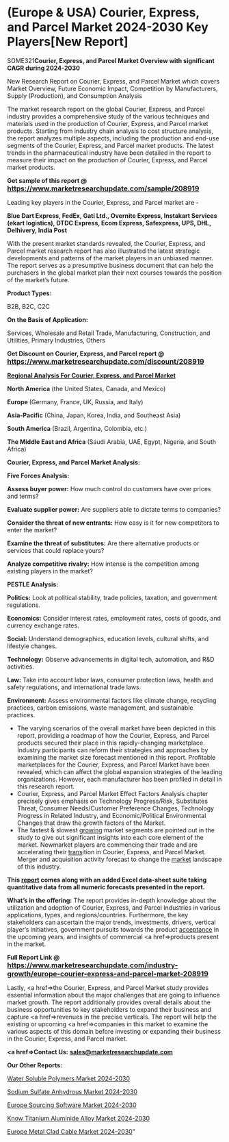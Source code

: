 # (Europe & USA) Courier, Express, and Parcel Market 2024-2030 Key Players[New Report]

SOME321<strong>Courier, Express, and Parcel Market Overview with significant CAGR during 2024-2030</strong>

New Research Report on Courier, Express, and Parcel Market which covers Market Overview, Future Economic Impact, Competition by Manufacturers, Supply (Production), and Consumption Analysis

The market research report on the global Courier, Express, and Parcel industry provides a comprehensive study of the various techniques and materials used in the production of Courier, Express, and Parcel market products. Starting from industry chain analysis to cost structure analysis, the report analyzes multiple aspects, including the production and end-use segments of the Courier, Express, and Parcel market products. The latest trends in the pharmaceutical industry have been detailed in the report to measure their impact on the production of Courier, Express, and Parcel market products.

<strong>Get sample of this report @ <a href=https://www.marketresearchupdate.com/sample/208919><font size=3 color=#0000ff>https://www.marketresearchupdate.com/sample/208919</font></a></strong>

Leading key players in the Courier, Express, and Parcel market are -

<strong>Blue Dart Express, FedEx, Gati Ltd., Overnite Express, Instakart Services (ekart logistics), DTDC Express, Ecom Express, Safexpress, UPS, DHL, Delhivery, India Post</strong>

With the present market standards revealed, the Courier, Express, and Parcel market research report has also illustrated the latest strategic developments and patterns of the market players in an unbiased manner. The report serves as a presumptive business document that can help the purchasers in the global market plan their next courses towards the position of the market’s future.

<strong>Product Types:</strong>

B2B, B2C, C2C

<strong>On the Basis of Application:</strong>

Services, Wholesale and Retail Trade, Manufacturing, Construction, and Utilities, Primary Industries, Others

<strong>Get Discount on Courier, Express, and Parcel report @ <a href=https://www.marketresearchupdate.com/discount/208919><font size=3 color=#0000ff>https://www.marketresearchupdate.com/discount/208919</font></a></strong>

<strong><u><b>Regional Analysis For Courier, Express, and Parcel Market</b></u></strong>

<strong><b>North America</b></strong> (the United States, Canada, and Mexico)

<strong><b>Europe </b></strong>(Germany, France, UK, Russia, and Italy)

<strong><b>Asia-Pacific</b></strong> (China, Japan, Korea, India, and Southeast Asia)

<strong><b>South America</b></strong> (Brazil, Argentina, Colombia, etc.)

<strong><b>The Middle East and Africa</b></strong> (Saudi Arabia, UAE, Egypt, Nigeria, and South Africa)

<strong>Courier, Express, and Parcel Market Analysis:</strong>

<strong>Five Forces Analysis:</strong>

<strong>Assess buyer power:</strong> How much control do customers have over prices and terms?

<strong>Evaluate supplier power:</strong> Are suppliers able to dictate terms to companies?

<strong>Consider the threat of new entrants:</strong> How easy is it for new competitors to enter the market?

<strong>Examine the threat of substitutes:</strong> Are there alternative products or services that could replace yours?

<strong>Analyze competitive rivalry:</strong> How intense is the competition among existing players in the market?

<strong>PESTLE Analysis:</strong>

<strong>Politics:</strong> Look at political stability, trade policies, taxation, and government regulations.

<strong>Economics:</strong> Consider interest rates, employment rates, costs of goods, and currency exchange rates.

<strong>Social:</strong> Understand demographics, education levels, cultural shifts, and lifestyle changes.

<strong>Technology:</strong> Observe advancements in digital tech, automation, and R&D activities.

<strong>Law:</strong> Take into account labor laws, consumer protection laws, health and safety regulations, and international trade laws.

<strong>Environment:</strong> Assess environmental factors like climate change, recycling practices, carbon emissions, waste management, and sustainable practices.

<ul>
  <li>The varying scenarios of the overall market have been depicted in this report, providing a roadmap of how the Courier, Express, and Parcel products secured their place in this rapidly-changing marketplace. Industry participants can reform their strategies and approaches by examining the market size forecast mentioned in this report. Profitable marketplaces for the Courier, Express, and Parcel Market have been revealed, which can affect the global expansion strategies of the leading organizations. However, each manufacturer has been profiled in detail in this research report.</li>
  <li>Courier, Express, and Parcel Market Effect Factors Analysis chapter precisely gives emphasis on Technology Progress/Risk, Substitutes Threat, Consumer Needs/Customer Preference Changes, Technology Progress in Related Industry, and Economic/Political Environmental Changes that draw the growth factors of the Market.</li>
  <li>The fastest &amp; slowest <a href=ASDF991299>growing</a> market segments are pointed out in the study to give out significant insights into each core element of the market. Newmarket players are commencing their trade and are accelerating their <a href=>trans</a>ition in Courier, Express, and Parcel Market. Merger and acquisition activity forecast to change the <a href=>market</a> landscape of this industry.</li>
</ul>
<strong>This <a href=>report</a> comes along with an added Excel data-sheet suite taking quantitative data from all numeric forecasts presented in the report.</strong>

<strong>What’s in the offering:</strong> The report provides in-depth knowledge about the utilization and adoption of Courier, Express, and Parcel Industries in various applications, types, and regions/countries. Furthermore, the key stakeholders can ascertain the major trends, investments, drivers, vertical player’s initiatives, government pursuits towards the product <a href=ASDF881288>acceptance</a> in the upcoming years, and insights of commercial <a href=>products</a> present in the market.

<strong>Full Report Link @ <a href=https://www.marketresearchupdate.com/industry-growth/europe-courier-express-and-parcel-market-208919><font size=3 color=#0000ff>https://www.marketresearchupdate.com/industry-growth/europe-courier-express-and-parcel-market-208919</font></a></strong>

Lastly, <a href=>the</a> Courier, Express, and Parcel Market study provides essential information about the major challenges that are going to influence market growth. The report additionally provides overall details about the business opportunities to key stakeholders to expand their business and capture <a href=>revenues</a> in the precise verticals. The report will help the existing or upcoming <a href=>companies</a> in this market to examine the various aspects of this domain before investing or expanding their business in the Courier, Express, and Parcel market.

<strong><a href=><strong>Contact Us:</strong></a></strong>
<strong>sales@marketresearchupdate.com</strong>

<strong>Our Other Reports:</strong>

<a href=https://www.linkedin.com/pulse/water-soluble-polymers-market-size>Water Soluble Polymers Market 2024-2030</a>

<a href=https://www.linkedin.com/pulse/sodium-sulfate-anhydrous-market-report-2023>Sodium Sulfate Anhydrous Market 2024-2030</a>

<a href=https://www.linkedin.com/pulse/europe-sourcing-software-market-2023-booming-sgkgf/>Europe Sourcing Software Market 2024-2030</a>

<a href=https://www.linkedin.com/pulse/know-titanium-aluminide-alloy-market-recent-yrxjc/>Know Titanium Aluminide Alloy Market 2024-2030</a>

<a href=https://www.linkedin.com/pulse/europe-metal-clad-cable-market-witness-v1rkc/>Europe Metal Clad Cable Market 2024-2030</a>"
